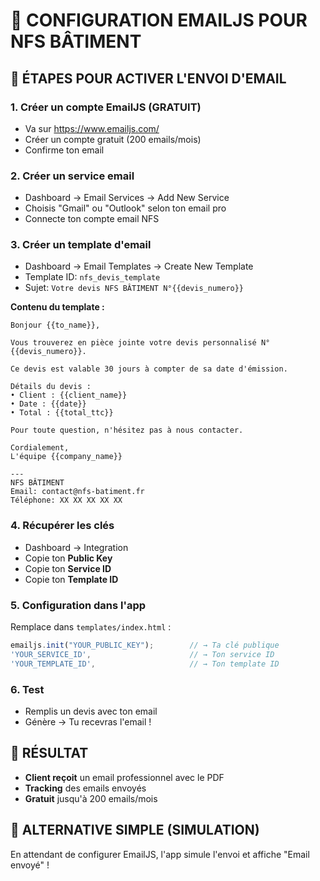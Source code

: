 # 📧 CONFIGURATION EMAILJS POUR NFS BÂTIMENT

## 🚀 ÉTAPES POUR ACTIVER L'ENVOI D'EMAIL

### 1. Créer un compte EmailJS (GRATUIT)
- Va sur https://www.emailjs.com/
- Créer un compte gratuit (200 emails/mois)
- Confirme ton email

### 2. Créer un service email
- Dashboard → Email Services → Add New Service
- Choisis "Gmail" ou "Outlook" selon ton email pro
- Connecte ton compte email NFS

### 3. Créer un template d'email
- Dashboard → Email Templates → Create New Template
- Template ID: `nfs_devis_template`
- Sujet: `Votre devis NFS BÂTIMENT N°{{devis_numero}}`

**Contenu du template :**
```
Bonjour {{to_name}},

Vous trouverez en pièce jointe votre devis personnalisé N°{{devis_numero}}.

Ce devis est valable 30 jours à compter de sa date d'émission.

Détails du devis :
• Client : {{client_name}}
• Date : {{date}}
• Total : {{total_ttc}}

Pour toute question, n'hésitez pas à nous contacter.

Cordialement,
L'équipe {{company_name}}

---
NFS BÂTIMENT
Email: contact@nfs-batiment.fr
Téléphone: XX XX XX XX XX
```

### 4. Récupérer les clés
- Dashboard → Integration
- Copie ton **Public Key**
- Copie ton **Service ID**
- Copie ton **Template ID**

### 5. Configuration dans l'app
Remplace dans `templates/index.html` :

```javascript
emailjs.init("YOUR_PUBLIC_KEY");        // → Ta clé publique
'YOUR_SERVICE_ID',                      // → Ton service ID
'YOUR_TEMPLATE_ID',                     // → Ton template ID
```

### 6. Test
- Remplis un devis avec ton email
- Génère → Tu recevras l'email !

## 🎯 RÉSULTAT
- **Client reçoit** un email professionnel avec le PDF
- **Tracking** des emails envoyés
- **Gratuit** jusqu'à 200 emails/mois

## 🔧 ALTERNATIVE SIMPLE (SIMULATION)
En attendant de configurer EmailJS, l'app simule l'envoi et affiche "Email envoyé" !
